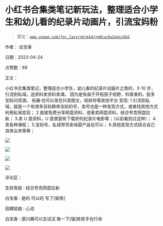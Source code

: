 # 小红书合集类笔记新玩法，整理适合小学生和幼儿看的纪录片动画片，引流宝妈粉

> 原文：[`www.yuque.com/for_lazy/xkrm14/yg0cucku2agis5b2`](https://www.yuque.com/for_lazy/xkrm14/yg0cucku2agis5b2)

作者： 白宝香

日期：2023-04-24

点赞数：89

正文：

小红书合集类笔记，整理适合小学生，幼儿看的纪录片动画片之类的，3-10 岁，引流到私域，送资料卖资料卖课。 因为是有益于开拓孩子视野，科普类的，挺多宝妈问资源。 拓展:也可以发在抖音图文，视频号等其他平台 变现: 1.引流到私域，就是一个有很多目标群体宝妈的号，卖号也是一种变现方式，或者找其他方式利用私域变现； 2.直接免费分享网盘资料，或者卖网盘资料，结合夸克网盘拉新； 3.卖 U 盘资料，U 盘里面有下载好的纪录片电影等；（以前看到过这种）； 4.卖各种课程； 5.宝妈号，私域带货卖母婴产品也可以； 6.其他变现方式结合自己具体业务等等；

![](img/a48ebebda3eb21defb78a323df365f64.png)

![](img/f52cc60492ca1c91c1577d2e6329e417.png)

![](img/a1788dfcdf45bd17401779caa6727e41.png)  

![](img/e8db113f5abe3e053b3db0bd0eaa9a96.png)

评论区：

生财青蛙 : 结合夸克网盘拉新

白宝香 : 是的 可以的 写了[偷笑]

田螺姑娘 : 心动

白宝香 : 感兴趣可以去试试 做一下[强]练练手也行😄




